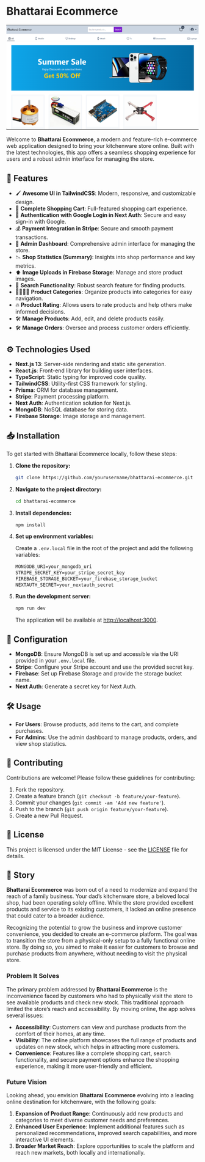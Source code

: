# Bhattarai Ecommerce

![Bhattarai Ecommerce Preview](public/Screenshot%202024-08-12%20174052.png)

Welcome to **Bhattarai Ecommerce**, a modern and feature-rich e-commerce web application designed to bring your kitchenware store online. Built with the latest technologies, this app offers a seamless shopping experience for users and a robust admin interface for managing the store.

## 🚀 Features

- 🖌️ **Awesome UI in TailwindCSS**: Modern, responsive, and customizable design.
- 🛒 **Complete Shopping Cart**: Full-featured shopping cart experience.
- 🔐 **Authentication with Google Login in Next Auth**: Secure and easy sign-in with Google.
- 💰 **Payment Integration in Stripe**: Secure and smooth payment transactions.
- 👀 **Admin Dashboard**: Comprehensive admin interface for managing the store.
- 📉 **Shop Statistics (Summary)**: Insights into shop performance and key metrics.
- ⬆️ **Image Uploads in Firebase Storage**: Manage and store product images.
- 🔎 **Search Functionality**: Robust search feature for finding products.
- 👨‍👩‍👧‍👦 **Product Categories**: Organize products into categories for easy navigation.
- 🔥 **Product Rating**: Allows users to rate products and help others make informed decisions.
- 🛠️ **Manage Products**: Add, edit, and delete products easily.
- 🛠️ **Manage Orders**: Oversee and process customer orders efficiently.

## ⚙️ Technologies Used

- **Next.js 13**: Server-side rendering and static site generation.
- **React.js**: Front-end library for building user interfaces.
- **TypeScript**: Static typing for improved code quality.
- **TailwindCSS**: Utility-first CSS framework for styling.
- **Prisma**: ORM for database management.
- **Stripe**: Payment processing platform.
- **Next Auth**: Authentication solution for Next.js.
- **MongoDB**: NoSQL database for storing data.
- **Firebase Storage**: Image storage and management.

## 📥 Installation

To get started with Bhattarai Ecommerce locally, follow these steps:

1. **Clone the repository:**

    ```bash
    git clone https://github.com/yourusername/bhattarai-ecommerce.git
    ```

2. **Navigate to the project directory:**

    ```bash
    cd bhattarai-ecommerce
    ```

3. **Install dependencies:**

    ```bash
    npm install
    ```

4. **Set up environment variables:**

    Create a `.env.local` file in the root of the project and add the following variables:

    ```env
    MONGODB_URI=your_mongodb_uri
    STRIPE_SECRET_KEY=your_stripe_secret_key
    FIREBASE_STORAGE_BUCKET=your_firebase_storage_bucket
    NEXTAUTH_SECRET=your_nextauth_secret
    ```

5. **Run the development server:**

    ```bash
    npm run dev
    ```

    The application will be available at [http://localhost:3000](http://localhost:3000).

## 🔧 Configuration

- **MongoDB**: Ensure MongoDB is set up and accessible via the URI provided in your `.env.local` file.
- **Stripe**: Configure your Stripe account and use the provided secret key.
- **Firebase**: Set up Firebase Storage and provide the storage bucket name.
- **Next Auth**: Generate a secret key for Next Auth.

## 🛠️ Usage

- **For Users**: Browse products, add items to the cart, and complete purchases.
- **For Admins**: Use the admin dashboard to manage products, orders, and view shop statistics.

## 🤝 Contributing

Contributions are welcome! Please follow these guidelines for contributing:

1. Fork the repository.
2. Create a feature branch (`git checkout -b feature/your-feature`).
3. Commit your changes (`git commit -am 'Add new feature'`).
4. Push to the branch (`git push origin feature/your-feature`).
5. Create a new Pull Request.

## 📜 License

This project is licensed under the MIT License - see the [LICENSE](LICENSE) file for details.

## 📖 Story

**Bhattarai Ecommerce** was born out of a need to modernize and expand the reach of a family business. Your dad’s kitchenware store, a beloved local shop, had been operating solely offline. While the store provided excellent products and service to its existing customers, it lacked an online presence that could cater to a broader audience.

Recognizing the potential to grow the business and improve customer convenience, you decided to create an e-commerce platform. The goal was to transition the store from a physical-only setup to a fully functional online store. By doing so, you aimed to make it easier for customers to browse and purchase products from anywhere, without needing to visit the physical store.

### Problem It Solves

The primary problem addressed by **Bhattarai Ecommerce** is the inconvenience faced by customers who had to physically visit the store to see available products and check new stock. This traditional approach limited the store’s reach and accessibility. By moving online, the app solves several issues:

- **Accessibility**: Customers can view and purchase products from the comfort of their homes, at any time.
- **Visibility**: The online platform showcases the full range of products and updates on new stock, which helps in attracting more customers.
- **Convenience**: Features like a complete shopping cart, search functionality, and secure payment options enhance the shopping experience, making it more user-friendly and efficient.

### Future Vision

Looking ahead, you envision **Bhattarai Ecommerce** evolving into a leading online destination for kitchenware, with the following goals:

1. **Expansion of Product Range**: Continuously add new products and categories to meet diverse customer needs and preferences.
2. **Enhanced User Experience**: Implement additional features such as personalized recommendations, improved search capabilities, and more interactive UI elements.
3. **Broader Market Reach**: Explore opportunities to scale the platform and reach new markets, both locally and internationally.


